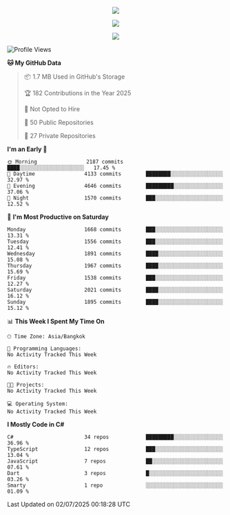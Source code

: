 <p align="center">
  <a href="say-hi.gif"> 
    <img align="center" src="say-hi.gif"/>
  </a>
</p>
<p align="center">
  <a href="https://github.com/htthinh1999">
    <img align="center" src="https://github-readme-stats-kappa-pink.vercel.app/api?username=htthinh1999&show_icons=true&count_private=true&theme=dracula"/>
  </a>
</p>
<p align="center">
  <a href="https://github.com/htthinh1999">
    <img src="https://github-readme-stats-kappa-pink.vercel.app/api/top-langs/?username=htthinh1999&layout=compact&langs_count=6&count_private=true&hide=tsql,hlsl,glsl,shaderlab&theme=dracula"/>
  </a>
</p>

<!--START_SECTION:waka-->
![Profile Views](http://img.shields.io/badge/Profile%20Views-0-blue)

**🐱 My GitHub Data** 

> 📦 1.7 MB Used in GitHub's Storage 
 > 
> 🏆 182 Contributions in the Year 2025
 > 
> 🚫 Not Opted to Hire
 > 
> 📜 50 Public Repositories 
 > 
> 🔑 27 Private Repositories 
 > 
**I'm an Early 🐤** 

```text
🌞 Morning                2187 commits        ████░░░░░░░░░░░░░░░░░░░░░   17.45 % 
🌆 Daytime                4133 commits        ████████░░░░░░░░░░░░░░░░░   32.97 % 
🌃 Evening                4646 commits        █████████░░░░░░░░░░░░░░░░   37.06 % 
🌙 Night                  1570 commits        ███░░░░░░░░░░░░░░░░░░░░░░   12.52 % 
```
📅 **I'm Most Productive on Saturday** 

```text
Monday                   1668 commits        ███░░░░░░░░░░░░░░░░░░░░░░   13.31 % 
Tuesday                  1556 commits        ███░░░░░░░░░░░░░░░░░░░░░░   12.41 % 
Wednesday                1891 commits        ████░░░░░░░░░░░░░░░░░░░░░   15.08 % 
Thursday                 1967 commits        ████░░░░░░░░░░░░░░░░░░░░░   15.69 % 
Friday                   1538 commits        ███░░░░░░░░░░░░░░░░░░░░░░   12.27 % 
Saturday                 2021 commits        ████░░░░░░░░░░░░░░░░░░░░░   16.12 % 
Sunday                   1895 commits        ████░░░░░░░░░░░░░░░░░░░░░   15.12 % 
```


📊 **This Week I Spent My Time On** 

```text
🕑︎ Time Zone: Asia/Bangkok

💬 Programming Languages: 
No Activity Tracked This Week

🔥 Editors: 
No Activity Tracked This Week

🐱‍💻 Projects: 
No Activity Tracked This Week

💻 Operating System: 
No Activity Tracked This Week
```

**I Mostly Code in C#** 

```text
C#                       34 repos            █████████░░░░░░░░░░░░░░░░   36.96 % 
TypeScript               12 repos            ███░░░░░░░░░░░░░░░░░░░░░░   13.04 % 
JavaScript               7 repos             ██░░░░░░░░░░░░░░░░░░░░░░░   07.61 % 
Dart                     3 repos             █░░░░░░░░░░░░░░░░░░░░░░░░   03.26 % 
Smarty                   1 repo              ░░░░░░░░░░░░░░░░░░░░░░░░░   01.09 % 
```




 Last Updated on 02/07/2025 00:18:28 UTC
<!--END_SECTION:waka-->
